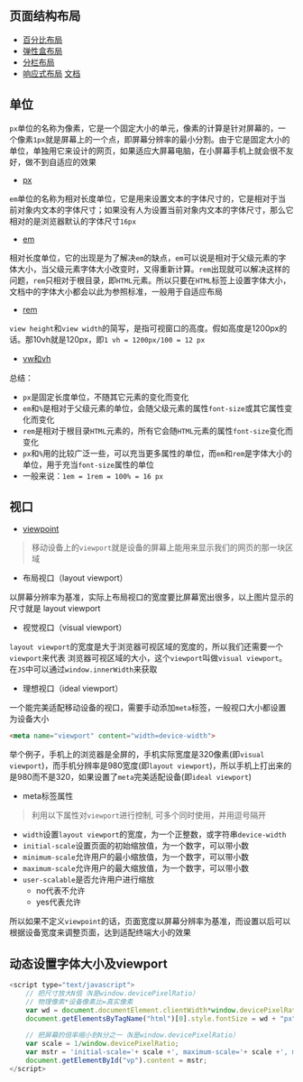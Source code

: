 ## 页面结构布局


- [百分比布局](https://wscats.github.io/layout-demo/layout/百分比布局/demo)
- [弹性盒布局](https://wscats.github.io/layout-demo/layout/弹性盒布局/demo)
- [分栏布局](https://wscats.github.io/layout-demo/layout/%E5%88%86%E6%A0%8F%E5%B8%83%E5%B1%80/demo/)
- [响应式布局](https://wscats.github.io/layout-demo/layout/自适应布局%2B响应式布局/demo)  [文档](https://github.com/Wscats/layout-demo/blob/gh-pages/layout/自适应布局%2B响应式布局/doc/自适应布局与响应式布局.md)


## 单位

`px`单位的名称为像素，它是一个固定大小的单元，像素的计算是针对屏幕的，一个像素`1px`就是屏幕上的一个点，即屏幕分辨率的最小分割。由于它是固定大小的单位，单独用它来设计的网页，如果适应大屏幕电脑，在小屏幕手机上就会很不友好，做不到自适应的效果
- [px](https://wscats.github.io/layout-demo/layout/移动端布局/demo/px.html)

`em`单位的名称为相对长度单位，它是用来设置文本的字体尺寸的，它是相对于当前对象内文本的字体尺寸；如果没有人为设置当前对象内文本的字体尺寸，那么它相对的是浏览器默认的字体尺寸`16px`
- [em](https://wscats.github.io/layout-demo/layout/移动端布局/demo/em.html)

相对长度单位，它的出现是为了解决`em`的缺点，`em`可以说是相对于父级元素的字体大小，当父级元素字体大小改变时，又得重新计算。`rem`出现就可以解决这样的问题，`rem`只相对于根目录，即`HTML`元素。所以只要在`HTML`标签上设置字体大小，文档中的字体大小都会以此为参照标准，一般用于自适应布局
- [rem](https://wscats.github.io/layout-demo/layout/移动端布局/demo/rem.html)

`view height`和`view width`的简写，是指可视窗口的高度。假如高度是1200px的话。那10vh就是120px，即`1 vh = 1200px/100 = 12 px`
- [vw和vh](https://wscats.github.io/layout-demo/layout/移动端布局/demo/vw-vh.html)

总结：

- `px`是固定长度单位，不随其它元素的变化而变化
- `em`和`%`是相对于父级元素的单位，会随父级元素的属性`font-size`或其它属性变化而变化
- `rem`是相对于根目录`HTML`元素的，所有它会随`HTML`元素的属性`font-size`变化而变化
- `px`和`%`用的比较广泛一些，可以充当更多属性的单位，而`em`和`rem`是字体大小的单位，用于充当`font-size`属性的单位
- 一般来说：`1em = 1rem = 100% = 16 px`

## 视口

- [viewpoint](https://github.com/Wscats/iPhone-X)

> 移动设备上的`viewport`就是设备的屏幕上能用来显示我们的网页的那一块区域

* 布局视口（layout viewport）

以屏幕分辨率为基准，实际上布局视口的宽度要比屏幕宽出很多，以上图片显示的尺寸就是 layout viewport

* 视觉视口（visual viewport）

`layout viewport`的宽度是大于浏览器可视区域的宽度的，所以我们还需要一个`viewport`来代表 浏览器可视区域的大小，这个`viewport`叫做`visual viewport`。在`JS`中可以通过`window.innerWidth`来获取

* 理想视口（ideal viewport）

一个能完美适配移动设备的视口，需要手动添加`meta`标签，一般视口大小都设置为设备大小

```html
<meta name="viewport" content="width=device-width">
```

举个例子，手机上的浏览器是全屏的，手机实际宽度是320像素(即`visual viewport`)，而手机分辨率是980宽度(即`layout viewport`)，所以手机上打出来的是980而不是320，如果设置了`meta`完美适配设备(即`ideal viewport`)

* meta标签属性

> 利用以下属性对`viewport`进行控制, 可多个同时使用，并用逗号隔开

- `width`设置`layout viewport`的宽度，为一个正整数，或字符串`device-width`
- `initial-scale`设置页面的初始缩放值，为一个数字，可以带小数
- `minimum-scale`允许用户的最小缩放值，为一个数字，可以带小数
- `maximum-scale`允许用户的最大缩放值，为一个数字，可以带小数
- `user-scalable`是否允许用户进行缩放
    - no代表不允许
    - yes代表允许

所以如果不定义`viewpoint`的话，页面宽度以屏幕分辨率为基准，而设置以后可以根据设备宽度来调整页面，达到适配终端大小的效果

## 动态设置字体大小及viewport

```js
<script type="text/javascript">
    // 把尺寸放大N倍（N是window.devicePixelRatio）
    // 物理像素*设备像素比=真实像素
    var wd = document.documentElement.clientWidth*window.devicePixelRatio/10;
    document.getElementsByTagName("html")[0].style.fontSize = wd + "px";
    
    // 把屏幕的倍率缩小到N分之一（N是window.devicePixelRatio）
    var scale = 1/window.devicePixelRatio;
    var mstr = 'initial-scale='+ scale +', maximum-scale='+ scale +', minimum-scale='+ scale +', user-scalable=no';
    document.getElementById("vp").content = mstr;
</script>
```
